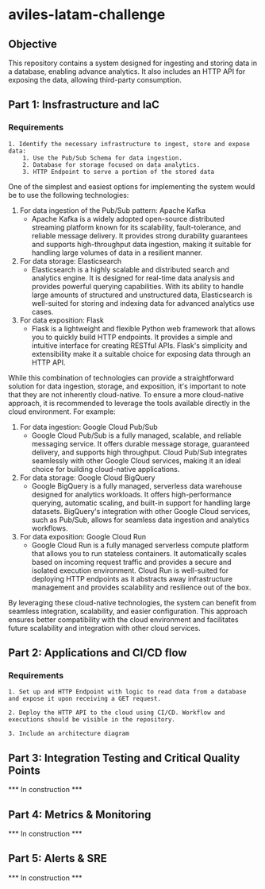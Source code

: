 # aviles-latam-challenge
## Objective
This repository contains a system designed for ingesting and storing data in a database, enabling advance analytics. It also includes an HTTP API for exposing the data, allowing third-party consumption.

## Part 1: Insfrastructure and IaC
### Requirements
```
1. Identify the necessary infrastructure to ingest, store and expose data:
    1. Use the Pub/Sub Schema for data ingestion.
    2. Database for storage focused on data analytics.
    3. HTTP Endpoint to serve a portion of the stored data
```
One of the simplest and easiest options for implementing the system would be to use the following technologies:

1. For data ingestion of the Pub/Sub pattern: Apache Kafka
    - Apache Kafka is a widely adopted open-source distributed streaming platform known for its scalability, fault-tolerance, and reliable message delivery. It provides strong durability guarantees and supports high-throughput data ingestion, making it suitable for handling large volumes of data in a resilient manner.
2. For data storage: Elasticsearch
    - Elasticsearch is a highly scalable and distributed search and analytics engine. It is designed for real-time data analysis and provides powerful querying capabilities. With its ability to handle large amounts of structured and unstructured data, Elasticsearch is well-suited for storing and indexing data for advanced analytics use cases.
3. For data exposition: Flask
    - Flask is a lightweight and flexible Python web framework that allows you to quickly build HTTP endpoints. It provides a simple and intuitive interface for creating RESTful APIs. Flask's simplicity and extensibility make it a suitable choice for exposing data through an HTTP API.

While this combination of technologies can provide a straightforward solution for data ingestion, storage, and exposition, it's important to note that they are not inherently cloud-native. To ensure a more cloud-native approach, it is recommended to leverage the tools available directly in the cloud environment. For example:

1. For data ingestion: Google Cloud Pub/Sub
    - Google Cloud Pub/Sub is a fully managed, scalable, and reliable messaging service. It offers durable message storage, guaranteed delivery, and supports high throughput. Cloud Pub/Sub integrates seamlessly with other Google Cloud services, making it an ideal choice for building cloud-native applications.
2. For data storage: Google Cloud BigQuery
    - Google BigQuery is a fully managed, serverless data warehouse designed for analytics workloads. It offers high-performance querying, automatic scaling, and built-in support for handling large datasets. BigQuery's integration with other Google Cloud services, such as Pub/Sub, allows for seamless data ingestion and analytics workflows.
3. For data exposition: Google Cloud Run
    - Google Cloud Run is a fully managed serverless compute platform that allows you to run stateless containers. It automatically scales based on incoming request traffic and provides a secure and isolated execution environment. Cloud Run is well-suited for deploying HTTP endpoints as it abstracts away infrastructure management and provides scalability and resilience out of the box.

By leveraging these cloud-native technologies, the system can benefit from seamless integration, scalability, and easier configuration. This approach ensures better compatibility with the cloud environment and facilitates future scalability and integration with other cloud services.

## Part 2: Applications and CI/CD flow
### Requirements
```
1. Set up and HTTP Endpoint with logic to read data from a database and expose it upon receiving a GET request.

2. Deploy the HTTP API to the cloud using CI/CD. Workflow and executions should be visible in the repository.

3. Include an architecture diagram
```


## Part 3: Integration Testing and Critical Quality Points

*** In construction ***

## Part 4: Metrics & Monitoring

*** In construction ***

## Part 5: Alerts & SRE

*** In construction ***
